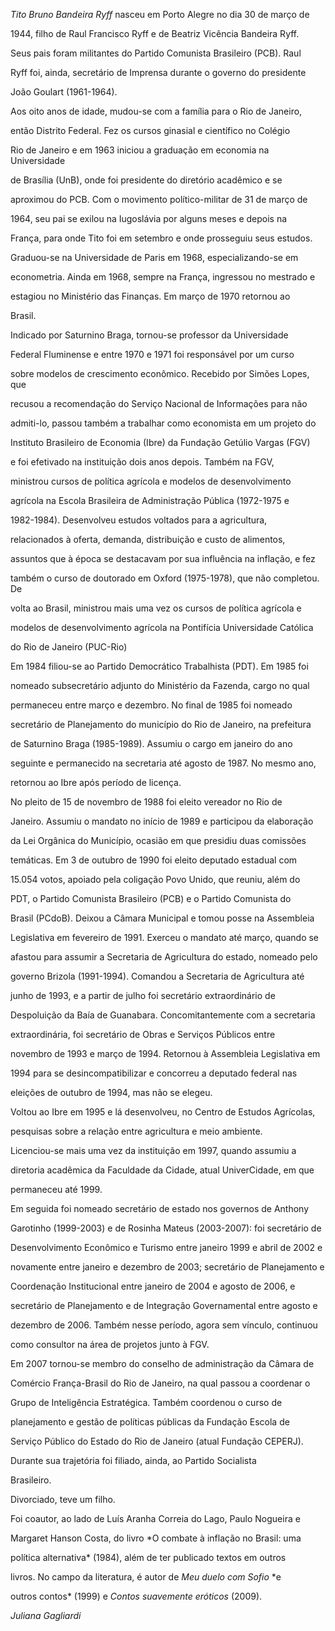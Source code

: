 

*Tito Bruno Bandeira Ryff* nasceu em Porto Alegre no dia 30 de março de

1944, filho de Raul Francisco Ryff e de Beatriz Vicência Bandeira Ryff.

Seus pais foram militantes do Partido Comunista Brasileiro (PCB). Raul

Ryff foi, ainda, secretário de Imprensa durante o governo do presidente

João Goulart (1961-1964).



Aos oito anos de idade, mudou-se com a família para o Rio de Janeiro,

então Distrito Federal. Fez os cursos ginasial e científico no Colégio

Rio de Janeiro e em 1963 iniciou a graduação em economia na Universidade

de Brasília (UnB), onde foi presidente do diretório acadêmico e se

aproximou do PCB. Com o movimento político-militar de 31 de março de

1964, seu pai se exilou na Iugoslávia por alguns meses e depois na

França, para onde Tito foi em setembro e onde prosseguiu seus estudos.

Graduou-se na Universidade de Paris em 1968, especializando-se em

econometria. Ainda em 1968, sempre na França, ingressou no mestrado e

estagiou no Ministério das Finanças. Em março de 1970 retornou ao

Brasil.



Indicado por Saturnino Braga, tornou-se professor da Universidade

Federal Fluminense e entre 1970 e 1971 foi responsável por um curso

sobre modelos de crescimento econômico. Recebido por Simões Lopes, que

recusou a recomendação do Serviço Nacional de Informações para não

admiti-lo, passou também a trabalhar como economista em um projeto do

Instituto Brasileiro de Economia (Ibre) da Fundação Getúlio Vargas (FGV)

e foi efetivado na instituição dois anos depois. Também na FGV,

ministrou cursos de política agrícola e modelos de desenvolvimento

agrícola na Escola Brasileira de Administração Pública (1972-1975 e

1982-1984). Desenvolveu estudos voltados para a agricultura,

relacionados à oferta, demanda, distribuição e custo de alimentos,

assuntos que à época se destacavam por sua influência na inflação, e fez

também o curso de doutorado em Oxford (1975-1978), que não completou. De

volta ao Brasil, ministrou mais uma vez os cursos de política agrícola e

modelos de desenvolvimento agrícola na Pontifícia Universidade Católica

do Rio de Janeiro (PUC-Rio)



Em 1984 filiou-se ao Partido Democrático Trabalhista (PDT). Em 1985 foi

nomeado subsecretário adjunto do Ministério da Fazenda, cargo no qual

permaneceu entre março e dezembro. No final de 1985 foi nomeado

secretário de Planejamento do município do Rio de Janeiro, na prefeitura

de Saturnino Braga (1985-1989). Assumiu o cargo em janeiro do ano

seguinte e permanecido na secretaria até agosto de 1987. No mesmo ano,

retornou ao Ibre após período de licença.



No pleito de 15 de novembro de 1988 foi eleito vereador no Rio de

Janeiro. Assumiu o mandato no início de 1989 e participou da elaboração

da Lei Orgânica do Município, ocasião em que presidiu duas comissões

temáticas. Em 3 de outubro de 1990 foi eleito deputado estadual com

15.054 votos, apoiado pela coligação Povo Unido, que reuniu, além do

PDT, o Partido Comunista Brasileiro (PCB) e o Partido Comunista do

Brasil (PCdoB). Deixou a Câmara Municipal e tomou posse na Assembleia

Legislativa em fevereiro de 1991. Exerceu o mandato até março, quando se

afastou para assumir a Secretaria de Agricultura do estado, nomeado pelo

governo Brizola (1991-1994). Comandou a Secretaria de Agricultura até

junho de 1993, e a partir de julho foi secretário extraordinário de

Despoluição da Baía de Guanabara. Concomitantemente com a secretaria

extraordinária, foi secretário de Obras e Serviços Públicos entre

novembro de 1993 e março de 1994. Retornou à Assembleia Legislativa em

1994 para se desincompatibilizar e concorreu a deputado federal nas

eleições de outubro de 1994, mas não se elegeu.



Voltou ao Ibre em 1995 e lá desenvolveu, no Centro de Estudos Agrícolas,

pesquisas sobre a relação entre agricultura e meio ambiente.

Licenciou-se mais uma vez da instituição em 1997, quando assumiu a

diretoria acadêmica da Faculdade da Cidade, atual UniverCidade, em que

permaneceu até 1999.



Em seguida foi nomeado secretário de estado nos governos de Anthony

Garotinho (1999-2003) e de Rosinha Mateus (2003-2007): foi secretário de

Desenvolvimento Econômico e Turismo entre janeiro 1999 e abril de 2002 e

novamente entre janeiro e dezembro de 2003; secretário de Planejamento e

Coordenação Institucional entre janeiro de 2004 e agosto de 2006, e

secretário de Planejamento e de Integração Governamental entre agosto e

dezembro de 2006. Também nesse período, agora sem vínculo, continuou

como consultor na área de projetos junto à FGV.



Em 2007 tornou-se membro do conselho de administração da Câmara de

Comércio França-Brasil do Rio de Janeiro, na qual passou a coordenar o

Grupo de Inteligência Estratégica. Também coordenou o curso de

planejamento e gestão de políticas públicas da Fundação Escola de

Serviço Público do Estado do Rio de Janeiro (atual Fundação CEPERJ).



Durante sua trajetória foi filiado, ainda, ao Partido Socialista

Brasileiro.



Divorciado, teve um filho.



Foi coautor, ao lado de Luís Aranha Correia do Lago, Paulo Nogueira e

Margaret Hanson Costa, do livro *O combate à inflação no Brasil: uma

política alternativa* (1984), além de ter publicado textos em outros

livros. No campo da literatura, é autor de *Meu duelo com Sofio* *e

outros contos* (1999) e *Contos suavemente eróticos* (2009).



*Juliana Gagliardi*



